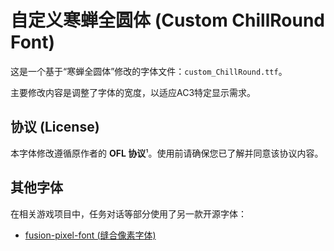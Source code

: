 # 自定义寒蝉全圆体 (Custom ChillRound Font)

这是一个基于“寒蝉全圆体”修改的字体文件：`custom_ChillRound.ttf`。

主要修改内容是调整了字体的宽度，以适应AC3特定显示需求。

## 协议 (License)

本字体修改遵循原作者的 **OFL 协议**¹。使用前请确保您已了解并同意该协议内容。


## 其他字体 

在相关游戏项目中，任务对话等部分使用了另一款开源字体：

-   [fusion-pixel-font (缝合像素字体)](https://github.com/TakWolf/fusion-pixel-font)